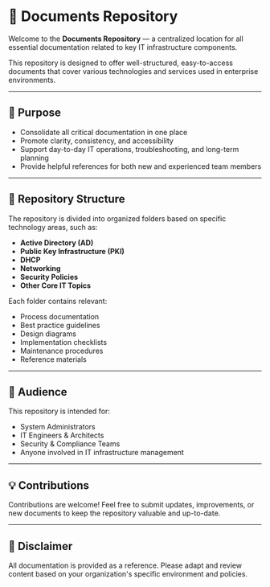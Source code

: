# 📄 Documents Repository

Welcome to the **Documents Repository** — a centralized location for all essential documentation related to key IT infrastructure components.

This repository is designed to offer well-structured, easy-to-access documents that cover various technologies and services used in enterprise environments.

---

## 🌟 Purpose

- Consolidate all critical documentation in one place
- Promote clarity, consistency, and accessibility
- Support day-to-day IT operations, troubleshooting, and long-term planning
- Provide helpful references for both new and experienced team members

---

## 📂 Repository Structure

The repository is divided into organized folders based on specific technology areas, such as:

- **Active Directory (AD)**
- **Public Key Infrastructure (PKI)**
- **DHCP**
- **Networking**
- **Security Policies**
- **Other Core IT Topics**

Each folder contains relevant:

- Process documentation
- Best practice guidelines
- Design diagrams
- Implementation checklists
- Maintenance procedures
- Reference materials

---

## 🚀 Audience

This repository is intended for:

- System Administrators
- IT Engineers & Architects
- Security & Compliance Teams
- Anyone involved in IT infrastructure management

---

## 💡 Contributions

Contributions are welcome! Feel free to submit updates, improvements, or new documents to keep the repository valuable and up-to-date.

---

## 📢 Disclaimer

All documentation is provided as a reference. Please adapt and review content based on your organization's specific environment and policies.
